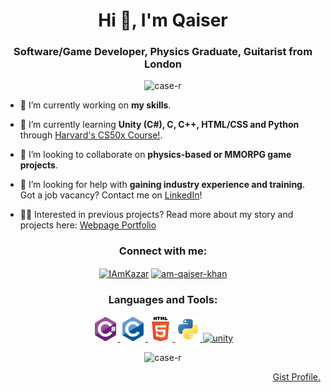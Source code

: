 <h1 align="center">Hi 👋, I'm Qaiser</h1>
<h3 align="center">Software/Game Developer, Physics Graduate, Guitarist from London</h3>

<p align="center"> <img src="https://komarev.com/ghpvc/?username=case-r&label=Profile%20views&color=0e75b6&style=flat" alt="case-r" /> </p>

- 🔭 I’m currently working on **my skills**.

- 🌱 I’m currently learning **Unity (C#), C, C++, HTML/CSS and Python** through [Harvard's CS50x Course!](https://www.edx.org/course/introduction-computer-science-harvardx-cs50x).

- 👯 I’m looking to collaborate on **physics-based or MMORPG game projects**.

- 🤝 I’m looking for help with **gaining industry experience and training**. Got a job vacancy? Contact me on [LinkedIn](https://linkedin.com/in/am-qaiser-khan)!

- 👨‍💻 Interested in previous projects? Read more about my story and projects here: [Webpage Portfolio](https://qaiser-khan.notion.site/qaiser-khan/Data-Home-29ac0351a22946749d8bcaf812675ca0)

<h3 align="center">Connect with me:</h3>
<p align="center">
<a href="https://twitter.com/IAmKazar" target="blank"><img align="center" src="https://raw.githubusercontent.com/rahuldkjain/github-profile-readme-generator/master/src/images/icons/Social/twitter.svg" alt="IAmKazar" height="30" width="40" /></a>
<a href="https://linkedin.com/in/am-qaiser-khan" target="blank"><img align="center" src="https://raw.githubusercontent.com/rahuldkjain/github-profile-readme-generator/master/src/images/icons/Social/linked-in-alt.svg" alt="am-qaiser-khan" height="30" width="40" /></a>
</p>

<h3 align="center">Languages and Tools:</h3>
<p align="center"> <a href="https://www.w3schools.com/cs/" target="_blank" rel="noreferrer"> <img src="https://raw.githubusercontent.com/devicons/devicon/master/icons/csharp/csharp-original.svg" alt="csharp" width="40" height="40"/> </a> <a href="https://www.w3schools.com/c/" target="_blank" rel="noreferrer"> <img src="https://github.com/devicons/devicon/blob/master/icons/c/c-original.svg" alt="c" width="40" height="40"/> </a> <a href="https://www.w3.org/html/" target="_blank" rel="noreferrer"> <img src="https://raw.githubusercontent.com/devicons/devicon/master/icons/html5/html5-original-wordmark.svg" alt="html5" width="40" height="40"/> </a> <a href="https://www.python.org" target="_blank" rel="noreferrer"> <img src="https://raw.githubusercontent.com/devicons/devicon/master/icons/python/python-original.svg" alt="python" width="40" height="40"/> </a> <a href="https://unity.com/" target="_blank" rel="noreferrer"> <img src="https://www.vectorlogo.zone/logos/unity3d/unity3d-icon.svg" alt="unity" width="40" height="40"/> </a> </p>

<p align="center"><img src="https://github-readme-stats.vercel.app/api/top-langs?username=case-r&show_icons=true&locale=en&layout=compact" alt="case-r" /></p>

<p align="right"><a href="https://gist.github.com/CASE-R" target="_blank">Gist Profile.</a></p>
